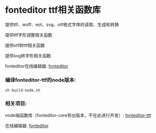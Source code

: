 fonteditor ttf相关函数库
==========

提供ttf、woff、eot、svg、otf格式字体的读取、生成和转换

提供ttf字形调整相关函数

提供otf转ttf相关函数

提供svg转字形相关函数


fonteditor在线编辑器: [fonteditor](http://font.baidu.com/)


### 编译fonteditor-ttf的node版本:

```
sh build-node.sh
```

### 相关项目:

node端函数库（fonteditor-core导出版本，不在此进行开发）: [fonteditor-ttf](https://github.com/kekee000/fonteditor-ttf)

在线编辑器: [fonteditor](https://github.com/ecomfe/fonteditor)
